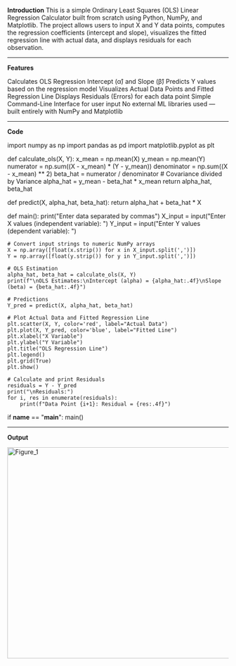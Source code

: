 **Introduction**
This is a simple Ordinary Least Squares (OLS) Linear Regression Calculator built from scratch using Python, NumPy, and Matplotlib. 
The project allows users to input X and Y data points, computes the regression coefficients (intercept and slope), 
visualizes the fitted regression line with actual data, and displays residuals for each observation.

*****************************************************************************************************************************************************
**Features**

Calculates OLS Regression Intercept (α̂) and Slope (β̂)
Predicts Y values based on the regression model
Visualizes Actual Data Points and Fitted Regression Line
Displays Residuals (Errors) for each data point
Simple Command-Line Interface for user input
No external ML libraries used — built entirely with NumPy and Matplotlib

*****************************************************************************************************************************************************
**Code**

import numpy as np
import pandas as pd
import matplotlib.pyplot as plt

def calculate_ols(X, Y):
    x_mean = np.mean(X)
    y_mean = np.mean(Y)
    numerator = np.sum((X - x_mean) * (Y - y_mean))
    denominator = np.sum((X - x_mean) ** 2)
    beta_hat = numerator / denominator  # Covariance divided by Variance
    alpha_hat = y_mean - beta_hat * x_mean
    return alpha_hat, beta_hat

def predict(X, alpha_hat, beta_hat):
    return alpha_hat + beta_hat * X

def main():
    print("Enter data separated by commas")
    X_input = input("Enter X values (independent variable): ")
    Y_input = input("Enter Y values (dependent variable): ")

    # Convert input strings to numeric NumPy arrays
    X = np.array([float(x.strip()) for x in X_input.split(',')])
    Y = np.array([float(y.strip()) for y in Y_input.split(',')])

    # OLS Estimation
    alpha_hat, beta_hat = calculate_ols(X, Y)
    print(f"\nOLS Estimates:\nIntercept (alpha) = {alpha_hat:.4f}\nSlope (beta) = {beta_hat:.4f}")

    # Predictions
    Y_pred = predict(X, alpha_hat, beta_hat)

    # Plot Actual Data and Fitted Regression Line
    plt.scatter(X, Y, color='red', label="Actual Data")
    plt.plot(X, Y_pred, color='blue', label="Fitted Line")
    plt.xlabel("X Variable")
    plt.ylabel("Y Variable")
    plt.title("OLS Regression Line")
    plt.legend()
    plt.grid(True)
    plt.show()

    # Calculate and print Residuals
    residuals = Y - Y_pred
    print("\nResiduals:")
    for i, res in enumerate(residuals):
        print(f"Data Point {i+1}: Residual = {res:.4f}")

if __name__ == "__main__":
    main()
*****************************************************************************************************************************************************
**Output**

<img width="640" height="480" alt="Figure_1" src="https://github.com/user-attachments/assets/44b60469-5258-4683-af5c-bcf511ab27bc" />


